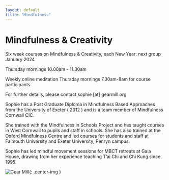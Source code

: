 ```yaml
---
layout: default
title: "Mindfulness"
---
```


# Mindfulness & Creativity
 
Six week courses on Mindfulness & Creativity, each New Year: next group January 2024

Thursday mornings 10.00am - 11.30am 

Weekly online meditation Thursday mornings 7.30am-8am for course participants

For further details, please contact sophie [at] gearmill.org

Sophie has a Post Graduate Diploma in Mindfulness Based Approaches from the University of Exeter ( 2012 ) and is a team member of Mindfulness Cornwall CIC.

She trained with the Mindfulness in Schools Project and has taught courses in West Cornwall to pupils and staff in schools. She has also trained at the Oxford Mindfulness Centre and led courses for students and staff at Falmouth University and Exeter University, Penryn campus.

Sophie has led mindful movement sessions for MBCT retreats at Gaia House, drawing from her experience teaching T’ai Chi and Chi Kung since 1995.


![Gear Mill](/assets/images/gallery/IMG_4789.jpeg "snow"){: .center-img }

